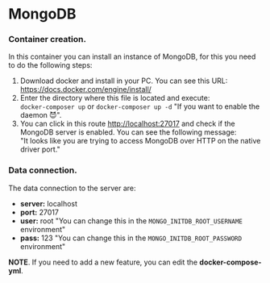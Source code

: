 # MongoDB

### Container creation.
In this container you can install an instance of MongoDB, for this you need to do the following steps:

1. Download docker and install in your PC. You can see this URL:<br>
   <https://docs.docker.com/engine/install/>
2. Enter the directory where this file is located and execute:<br>
   `docker-composer up` or `docker-composer up -d` "If you want to enable the daemon 😈".
3. You can click in this route <http://localhost:27017> and check if the MongoDB server is enabled.
   You can see the following message:<br>
   "It looks like you are trying to access MongoDB over HTTP on the native driver port."

### Data connection.
The data connection to the server are:

* __server:__ localhost
* __port:__ 27017
* __user:__ root "You can change this in the `MONGO_INITDB_ROOT_USERNAME` environment"
* __pass:__ 123 "You can change this in the `MONGO_INITDB_ROOT_PASSWORD` environment"

 
__NOTE__. If you need to add a new feature, you can edit the __docker-compose-yml__.
